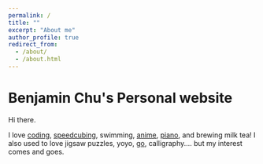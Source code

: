 ```yaml
---
permalink: /
title: ""
excerpt: "About me"
author_profile: true
redirect_from: 
  - /about/
  - /about.html
---
```


Benjamin Chu's Personal website
====
Hi there. 

I love [coding](https://github.com/biona001), [speedcubing](https://www.worldcubeassociation.org/persons/2012CHUB01), swimming, [anime](https://myanimelist.net/animelist/biona001), [piano](https://www.youtube.com/watch?v=VZS6yb8rXX8), and brewing milk tea! I also used to love jigsaw puzzles, yoyo,  [go](https://online-go.com/player/211599/), calligraphy.... but my interest comes and goes. 
